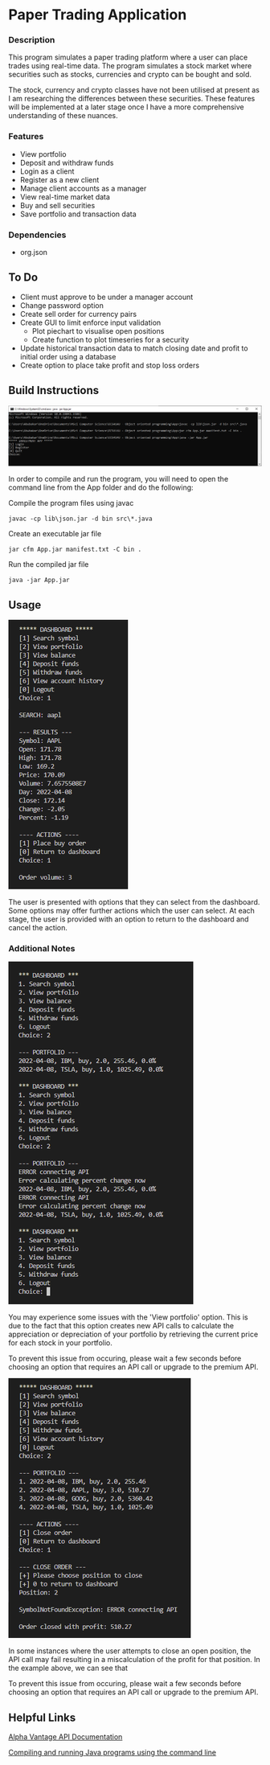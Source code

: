 # Paper Trading Application

### Description

This program simulates a paper trading platform where a user can place trades using real-time data. The program simulates a stock market where securities such as stocks, currencies and crypto can be bought and sold.

The stock, currency and crypto classes have not been utilised at present as I am researching the differences between these securities. These features will be implemented at a later stage once I have a more comprehensive understanding of these nuances.

### Features

+ View portfolio
+ Deposit and withdraw funds
+ Login as a client
+ Register as a new client
+ Manage client accounts as a manager
+ View real-time market data
+ Buy and sell securities
+ Save portfolio and transaction data

### Dependencies

+ org.json

## To Do

* Client must approve to be under a manager account
* Change password option
* Create sell order for currency pairs
* Create GUI to limit enforce input validation
  * Plot piechart to visualise open positions
  * Create function to plot timeseries for a security
* Update historical transaction data to match closing date and profit to initial order using a database
* Create option to place take profit and stop loss orders

## Build Instructions

![](image/README/1650145290398.png)

In order to compile and run the program, you will need to open the command line from the App folder and do the following:

Compile the program files using javac

````
javac -cp lib\json.jar -d bin src\*.java
````

Create an executable jar file

````
jar cfm App.jar manifest.txt -C bin .
````

Run the compiled jar file

````
java -jar App.jar
````

## Usage

![](image/README/1649604152865.png)

The user is presented with options that they can select from the dashboard. Some options may offer further actions which the user can select. At each stage, the user is provided with an option to return to the dashboard and cancel the action.

### Additional Notes

![](image/README/1649549759140.png)

You may experience some issues with the 'View portfolio' option. This is due to the fact that this option creates new API calls to calculate the appreciation or depreciation of your portfolio by retrieving the current price for each stock in your portfolio.

To prevent this issue from occuring, please wait a few seconds before choosing an option that requires an API call or upgrade to the premium API.

![](image/README/1649603733315.png)

In some instances where the user attempts to close an open position, the API call may fail resulting in a miscalculation of the profit for that position. In the example above, we can see that

To prevent this issue from occuring, please wait a few seconds before choosing an option that requires an API call or upgrade to the premium API.

## Helpful Links

[Alpha Vantage API Documentation](https://www.alphavantage.co/documentation/)

[Compiling and running Java programs using the command line](https://www.codejava.net/java-core/tools/how-to-compile-package-and-run-a-java-program-using-command-line-tools-javac-jar-and-java)
